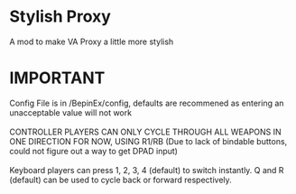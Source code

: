 # Stylish Proxy
A mod to make VA Proxy a little more stylish
# IMPORTANT
Config File is in <gamedir>/BepinEx/config, defaults are recommened as entering an unacceptable value will not work <BR><BR>
CONTROLLER PLAYERS CAN ONLY CYCLE THROUGH ALL WEAPONS IN ONE DIRECTION FOR NOW, USING R1/RB  (Due to lack of bindable buttons, could not figure out a way to get DPAD input) <BR><BR>
Keyboard players can press 1, 2, 3, 4 (default) to switch instantly. Q and R (default) can be used to cycle back or forward respectively.
